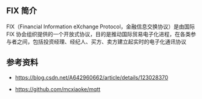 ## FIX 简介

FIX（Financial Information eXchange Protocol，金融信息交换协议）是由国际 FIX 协会组织提供的一个开放式协议，目的是推动国际贸易电子化进程，在各类参与者之间，包括投资经理、经纪人、买方、卖方建立起实时的电子化通讯协议

## 参考资料

- <https://blog.csdn.net/A642960662/article/details/123028370>

- <https://github.com/mcxiaoke/mqtt>
